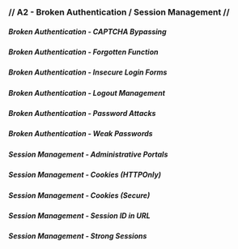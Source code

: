 ### // A2 - Broken Authentication	/	Session	Management //

##### Broken Authentication - CAPTCHA Bypassing

##### Broken Authentication - Forgotten Function

##### Broken Authentication - Insecure Login Forms

##### Broken Authentication - Logout Management

##### Broken Authentication - Password Attacks

##### Broken Authentication - Weak Passwords

##### Session Management - Administrative Portals

##### Session Management - Cookies (HTTPOnly)

##### Session Management - Cookies (Secure)

##### Session Management - Session ID in URL

##### Session Management - Strong Sessions
